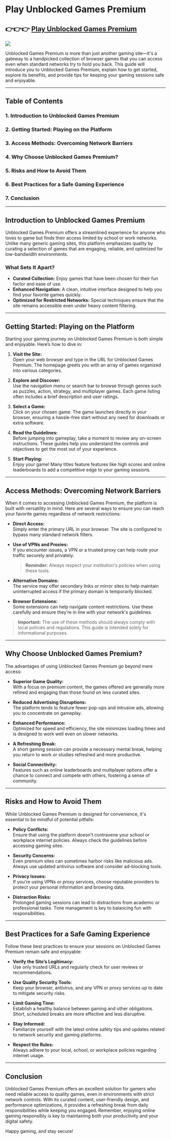 # Play Unblocked Games Premium

## 👉👉👉 <a href="https://unblocked-gaming.github.io/">Play Unblocked Games Premium</a>

<a href="https://unblocked-gaming.github.io/"><img src="https://unblocked-gaming.github.io/images/games.png"></a>

Unblocked Games Premium is more than just another gaming site—it's a gateway to a handpicked collection of browser games that you can access even when standard networks try to hold you back. This guide will introduce you to Unblocked Games Premium, explain how to get started, explore its benefits, and provide tips for keeping your gaming sessions safe and enjoyable.

---

## Table of Contents

### 1. Introduction to Unblocked Games Premium
### 2. Getting Started: Playing on the Platform
### 3. Access Methods: Overcoming Network Barriers
### 4. Why Choose Unblocked Games Premium?
### 5. Risks and How to Avoid Them
### 6. Best Practices for a Safe Gaming Experience
### 7. Conclusion

---

## Introduction to Unblocked Games Premium

Unblocked Games Premium offers a streamlined experience for anyone who loves to game but finds their access limited by school or work networks. Unlike many generic gaming sites, this platform emphasizes quality by curating a selection of games that are engaging, reliable, and optimized for low-bandwidth environments.

### What Sets It Apart?
- **Curated Collection:** Enjoy games that have been chosen for their fun factor and ease of use.
- **Enhanced Navigation:** A clean, intuitive interface designed to help you find your favorite games quickly.
- **Optimized for Restricted Networks:** Special techniques ensure that the site remains accessible even under heavy content filtering.

---

## Getting Started: Playing on the Platform

Starting your gaming journey on Unblocked Games Premium is both simple and enjoyable. Here’s how to dive in:

1. **Visit the Site:**  
   Open your web browser and type in the URL for Unblocked Games Premium. The homepage greets you with an array of games organized into various categories.

2. **Explore and Discover:**  
   Use the navigation menu or search bar to browse through genres such as puzzles, action, strategy, and multiplayer games. Each game listing often includes a brief description and user ratings.

3. **Select a Game:**  
   Click on your chosen game. The game launches directly in your browser, ensuring a hassle-free start without any need for downloads or extra software.

4. **Read the Guidelines:**  
   Before jumping into gameplay, take a moment to review any on-screen instructions. These guides help you understand the controls and objectives to get the most out of your experience.

5. **Start Playing:**  
   Enjoy your game! Many titles feature features like high scores and online leaderboards to add a competitive edge to your gaming sessions.

---

## Access Methods: Overcoming Network Barriers

When it comes to accessing Unblocked Games Premium, the platform is built with versatility in mind. Here are several ways to ensure you can reach your favorite games regardless of network restrictions:

- **Direct Access:**  
  Simply enter the primary URL in your browser. The site is configured to bypass many standard network filters.

- **Use of VPNs and Proxies:**  
  If you encounter issues, a VPN or a trusted proxy can help route your traffic securely and privately.  
  > **Reminder:** Always respect your institution's policies when using these tools.

- **Alternative Domains:**  
  The service may offer secondary links or mirror sites to help maintain uninterrupted access if the primary domain is temporarily blocked.

- **Browser Extensions:**  
  Some extensions can help navigate content restrictions. Use these carefully and ensure they’re in line with your network's guidelines.

> **Important:** The use of these methods should always comply with local policies and regulations. This guide is intended solely for informational purposes.

---

## Why Choose Unblocked Games Premium?

The advantages of using Unblocked Games Premium go beyond mere access:

- **Superior Game Quality:**  
  With a focus on premium content, the games offered are generally more refined and engaging than those found on less curated sites.

- **Reduced Advertising Disruptions:**  
  The platform tends to feature fewer pop-ups and intrusive ads, allowing you to concentrate on gameplay.

- **Enhanced Performance:**  
  Optimized for speed and efficiency, the site minimizes loading times and is designed to work well even on slower networks.

- **A Refreshing Break:**  
  A short gaming session can provide a necessary mental break, helping you return to work or studies refreshed and more productive.

- **Social Connectivity:**  
  Features such as online leaderboards and multiplayer options offer a chance to connect and compete with others, fostering a sense of community.

---

## Risks and How to Avoid Them

While Unblocked Games Premium is designed for convenience, it's essential to be mindful of potential pitfalls:

- **Policy Conflicts:**  
  Ensure that using the platform doesn't contravene your school or workplace internet policies. Always check the guidelines before accessing gaming sites.

- **Security Concerns:**  
  Even premium sites can sometimes harbor risks like malicious ads. Always use updated antivirus software and consider ad-blocking tools.

- **Privacy Issues:**  
  If you're using VPNs or proxy services, choose reputable providers to protect your personal information and browsing data.

- **Distraction Risks:**  
  Prolonged gaming sessions can lead to distractions from academic or professional tasks. Time management is key to balancing fun with responsibilities.

---

## Best Practices for a Safe Gaming Experience

Follow these best practices to ensure your sessions on Unblocked Games Premium remain safe and enjoyable:

- **Verify the Site’s Legitimacy:**  
  Use only trusted URLs and regularly check for user reviews or recommendations.

- **Use Quality Security Tools:**  
  Keep your browser, antivirus, and any VPN or proxy services up to date to mitigate security risks.

- **Limit Gaming Time:**  
  Establish a healthy balance between gaming and other obligations. Short, scheduled breaks are more effective and less disruptive.

- **Stay Informed:**  
  Familiarize yourself with the latest online safety tips and updates related to network security and gaming platforms.

- **Respect the Rules:**  
  Always adhere to your local, school, or workplace policies regarding internet usage.

---

## Conclusion

Unblocked Games Premium offers an excellent solution for gamers who need reliable access to quality games, even in environments with strict network controls. With its curated content, user-friendly design, and performance optimizations, it provides a refreshing break from daily responsibilities while keeping you engaged. Remember, enjoying online gaming responsibly is key to maintaining both your productivity and your digital safety.

Happy gaming, and stay secure!
